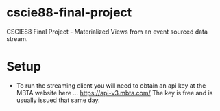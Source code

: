 # cscie88-final-project
CSCIE88 Final Project - Materialized Views from an event sourced data stream. 


# Setup

- To run the streaming client you will need to obtain an api key at the MBTA website here ... https://api-v3.mbta.com/ The key is free and is usually issued that same day.



